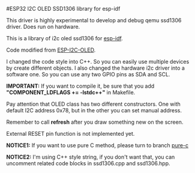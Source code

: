 #ESP32 I2C OLED SSD1306 library for esp-idf


This driver is highly experimental to develop and debug qemu ssd1306 driver.
Does run on hardware.

This is a library of i2c oled ssd1306 for [esp-idf](https://github.com/espressif/esp-idf).

Code modified from [ESP-I2C-OLED](https://github.com/baoshi/ESP-I2C-OLED).

I changed the code style into C++. So you can easily use multiple devices by create different objects. I also changed the hardware i2c driver into a software one. So you can use any two GPIO pins as SDA and SCL.

**IMPORTANT:** If you want to compile it, be sure that you add **"COMPONENT_LDFLAGS += -lstdc++"** in Makefile.

Pay attention that OLED class has two different constructors. One with default I2C address 0x78, but in the other you can set manual address.

Remember to call **refresh** after you draw something new on the screen.

External RESET pin function is not implemented yet.

**NOTICE1:** If you want to use pure C method, please turn to branch [pure-c](https://github.com/imxieyi/esp32-i2c-ssd1306-oled/tree/pure-c)

**NOTICE2:** I'm using C++ style string, if you don't want that, you can uncomment related code blocks in ssd1306.cpp and ssd1306.hpp.

